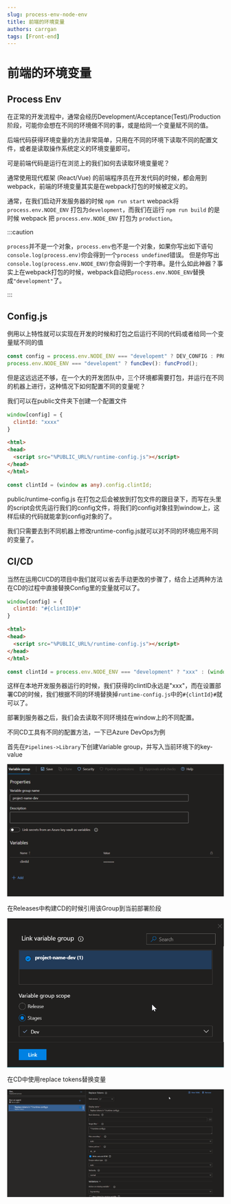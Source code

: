 ```yaml
---
slug: process-env-node-env
title: 前端的环境变量
authors: carrgan
tags: [Front-end]
---
```


# 前端的环境变量

## Process Env

在正常的开发流程中，通常会经历Development/Acceptance(Test)/Production阶段，可能你会想在不同的环境做不同的事，或是给同一个变量赋不同的值。

后端代码获得环境变量的方法非常简单，只用在不同的环境下读取不同的配置文件，或者是读取操作系统定义的环境变量即可。

可是前端代码是运行在浏览上的我们如何去读取环境变量呢？

通常使用现代框架 (React/Vue) 的前端程序员在开发代码的时候，都会用到webpack，前端的环境变量其实是在webpack打包的时候被定义的。

通常，在我们启动开发服务器的时候 `npm run start` webpack将 `process.env.NODE_ENV` 打包为`development`，而我们在运行 `npm run build` 的是时候 webpack 把 `process.env.NODE_ENV` 打包为 `production`。

:::caution

`process`并不是一个对象，`process.env`也不是一个对象，如果你写出如下语句`console.log(process.env)`你会得到一个`process undefined`错误。
但是你写出`console.log(process.env.NODE_ENV)`你会得到一个字符串。是什么如此神器？事实上在webpack打包的时候，webpack自动把`process.env.NODE_ENV`替换成`"development"`了。

:::

## Config.js

例用以上特性就可以实现在开发的时候和打包之后运行不同的代码或者给同一个变量赋不同的值

```ts
const config = process.env.NODE_ENV === "developemt" ? DEV_CONFIG : PROD_CONFIG;
process.env.NODE_ENV === "developemt" ? funcDev(): funcProd();
```

但是这远远还不够，在一个大的开发团队中，三个环境都需要打包，并运行在不同的机器上进行，这种情况下如何配置不同的变量呢？

我们可以在public文件夹下创建一个配置文件

```js title="public/runtime-config.js"
window[config] = {
  clintId: "xxxx"
}
```

```html title="public/index.html"
<html>
<head>
  <script src="%PUBLIC_URL%/runtime-config.js"></script>
</head>
</html>
```

```ts title="Any File"
const clintId = (window as any).config.clintId;
```

public/runtime-config.js 在打包之后会被放到打包文件的跟目录下，而写在头里的script会优先运行我们的config文件，将我们的config对象挂到window上，这样后续的代码就能拿到config对象的了。

我们只需要去到不同机器上修改runtime-config.js就可以对不同的环境应用不同的变量了。

## CI/CD

当然在运用CI/CD的项目中我们就可以省去手动更改的步骤了，结合上述两种方法在CD的过程中直接替换Config里的变量就可以了。

```js title="public/runtime-config.js"
window[config] = {
  clintId: "#{clintID}#"
}
```

```html title="public/index.html"
<html>
<head>
  <script src="%PUBLIC_URL%/runtime-config.js"></script>
</head>
</html>
```

```ts title="any file"
const clintId = process.env.NODE_ENV === "development" ? "xxx" : (window as any).config.clintId;
```

这样在本地开发服务器运行的时候，我们获得的clintID永远是"xxx"，而在设置部署CD的时候，我们根据不同的环境替换掉`runtime-config.js`中的`#{clintId}#`就可以了。

部署到服务器之后，我们会去读取不同环境挂在window上的不同配置。

不同CD工具有不同的配置方法，一下已Azure DevOps为例

首先在`Pipelines->Library`下创建Variable group，并写入当前环境下的key-value

![Library](./LibraryPipelines.png)

在Releases中构建CD的时候引用该Group到当前部署阶段

![Link Variable](./link_variable.png)

在CD中使用replace tokens替换变量

![Replace Tokens](./replace_tokens.png)




